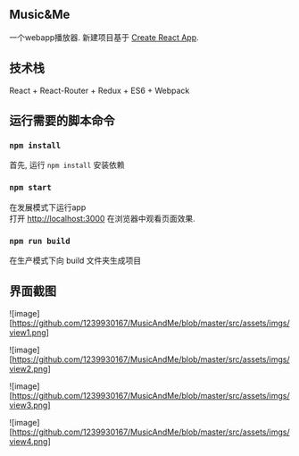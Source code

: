 
## Music&Me
一个webapp播放器. 新建项目基于 [Create React App](https://github.com/facebookincubator/create-react-app).

## 技术栈
React + React-Router + Redux + ES6 + Webpack

## 运行需要的脚本命令

### `npm install`
首先, 运行  `npm install` 安装依赖

### `npm start`
在发展模式下运行app<br>
打开 [http://localhost:3000](http://localhost:3000) 在浏览器中观看页面效果.

### `npm run build`
在生产模式下向 build 文件夹生成项目<br>

## 界面截图
![image][https://github.com/1239930167/MusicAndMe/blob/master/src/assets/imgs/view1.png]

![image][https://github.com/1239930167/MusicAndMe/blob/master/src/assets/imgs/view2.png]

![image][https://github.com/1239930167/MusicAndMe/blob/master/src/assets/imgs/view3.png]

![image][https://github.com/1239930167/MusicAndMe/blob/master/src/assets/imgs/view4.png]

